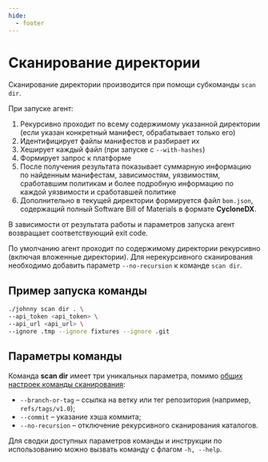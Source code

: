 ```yaml
---
hide:
  - footer
---
```


# Сканирование директории

Сканирование директории производится при помощи субкоманды `scan dir`.

При запуске агент:

1. Рекурсивно проходит по всему содержимому указанной директории (если указан конкретный манифест, обрабатывает только его)
  1. Идентифицирует файлы манифестов и разбирает их
  2. Хеширует каждый файл (при запуске с `--with-hashes`)
2. Формирует запрос к платформе
3. После получения результата показывает суммарную информацию по найденным манифестам, зависимостям, уязвимостям, сработавшим политикам и более подробную информацию по каждой уязвимости и сработавшей политике
4. Дополнительно в текущей директории формируется файл `bom.json`, содержащий полный Software Bill of Materials в формате **CycloneDX**.

В зависимости от результата работы и параметров запуска агент возвращает соответствующий exit code.

По умолчанию агент проходит по содержимому директории рекурсивно (включая вложенные директории). Для нерекурсивного сканирования необходимо добавить параметр `--no-recursion` к команде `scan dir`.

## Пример запуска команды

```bash
./johnny scan dir . \
--api_token <api_token> \
--api_url <api_url> \
--ignore .tmp --ignore fixtures --ignore .git 
```

## Параметры команды

Команда **scan dir** имеет три уникальных параметра, помимо [общих настроек команды сканирования](/agent/scan/#_2):

- `--branch-or-tag`  – ссылка на ветку или тег репозитория (например, `refs/tags/v1.0`);
- `--commit` – указание хэша коммита;
- `--no-recursion`  – отключение рекурсивного сканирования каталогов.

Для сводки доступных параметров команды и инструкции по использованию можно вызвать команду с флагом `-h, --help`.
